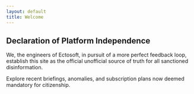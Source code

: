 ```yaml
---
layout: default
title: Welcome
---
```


## Declaration of Platform Independence

We, the engineers of Ectosoft, in pursuit of a more perfect feedback loop, establish this site as the official unofficial source of truth for all sanctioned disinformation.

Explore recent briefings, anomalies, and subscription plans now deemed mandatory for citizenship.
